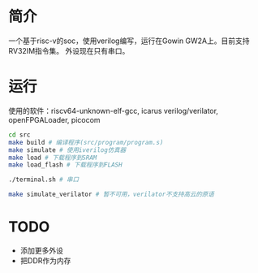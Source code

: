 # 简介
一个基于risc-v的soc，使用verilog编写，运行在Gowin GW2A上。目前支持RV32IM指令集。
外设现在只有串口。

# 运行
使用的软件：riscv64-unknown-elf-gcc, icarus verilog/verilator, openFPGALoader, picocom
```bash
cd src
make build # 编译程序(src/program/program.s)
make simulate # 使用iverilog仿真器 
make load # 下载程序到SRAM
make load_flash # 下载程序到FLASH

./terminal.sh # 串口

make simulate_verilator # 暂不可用，verilator不支持高云的原语
```

# TODO
+ 添加更多外设
+ 把DDR作为内存
